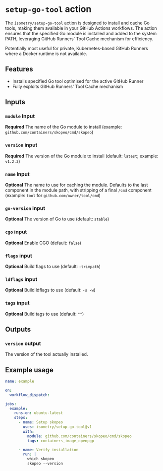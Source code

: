 # `setup-go-tool` action

The `isometry/setup-go-tool` action is designed to install and cache Go tools, making them available in your GitHub Actions workflows.
The action ensures that the specified Go module is installed and added to the system PATH, leveraging GitHub Runners' Tool Cache mechanism for efficiency.

Potentially most useful for private, Kubernetes-based GitHub Runners where a Docker runtime is not available.

## Features

* Installs specified Go tool optimised for the active GitHub Runner
* Fully exploits GitHub Runners' Tool Cache mechanism

## Inputs

### `module` input

**Required** The name of the Go module to install (example: `github.com/containers/skopeo/cmd/skopeo`)

### `version` input

**Required** The version of the Go module to install (default: `latest`; example: `v1.2.3`)

### `name` input

**Optional** The name to use for caching the module. Defaults to the last component in the module path, with stripping of a final `/cmd` component (example: `tool` for `github.com/owner/tool/cmd`)

### `go-version` input

**Optional** The version of Go to use (default: `stable`)

### `cgo` input

**Optional** Enable CGO (default: `false`)

### `flags` input

**Optional** Build flags to use (default: `-trimpath`)

### `ldflags` input

**Optional** Build ldflags to use (default: `-s -w`)

### `tags` input

**Optional** Build tags to use (default: `""`)

## Outputs

### `version` output

The version of the tool actually installed.

## Example usage

```yaml
name: example

on:
  workflow_dispatch:

jobs:
  example:
    runs-on: ubuntu-latest
    steps:
      - name: Setup skopeo
        uses: isometry/setup-go-tool@v1
        with:
          module: github.com/containers/skopeo/cmd/skopeo
          tags: containers_image_openpgp

      - name: Verify installation
        run: |
          which skopeo
          skopeo --version
